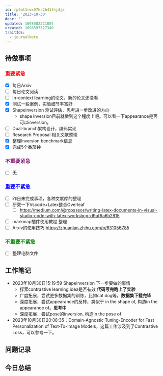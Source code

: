 ```yaml
---
id: rp6at1rwx97kr2h41lhjdja
title: '2023-10-30'
desc: ''
updated: 1698682321084
created: 1698597327340
traitIds:
  - journalNote
---
```

<!--
Based on the journaling method created by Intelligent Change:
- [Intelligent Change: Our Story](https://www.intelligentchange.com/pages/our-story)
- [The Five Minute Journal](https://www.intelligentchange.com/products/the-five-minute-journal)
-->



## **待做事项**

### <font color=red>**重要紧急**</font>
- [x]  每日Arxiv
- [ ]  每日论文阅读
  - [ ]  in-context learning的论文，新的论文还没看
- [x]  测试一些案例，实验细节丰富好
- [x]  ShapeInversion 测试评估，思考进一步改进的方向
    * shape inversion目前就做到这个程度上吧。可以看一下appearance是否可以inversion。
- [ ]  Dual-branch架构设计，编码实现
- [ ]  Research Proposal 相关文献整理
- [x]  整理Inversion benchmark信息
- [x]  完成5个番茄钟

### <font color=#871F78>**不重要紧急**</font>

- [ ] 无



### <font color=blue>**重要不紧急**</font>

- [ ] 昨日未完成事项，各种文献库的整理
- [ ] 研究一下Vscode+Latex整合Overleaf
  - [ ] https://medium.com/@rcpassos/writing-latex-documents-in-visual-studio-code-with-latex-workshop-d9af6a6b2815
- [ ] markmap插件使用教程 整理
- [ ] Arxiv的使用技巧 https://zhuanlan.zhihu.com/p/631056785

### <font color=green>**不重要不紧急**</font>

- [ ] 整理电脑文件




## **工作笔记**
* 2023年10月30日15:19:59 ShapeInversion 下一步要做的事情
  * 探索contrastive learning idea是否有效 **代码写完跑上了实验**
  * 广度拓展，尝试更多数据集的训练，比如cat dog等，**数据集下载完毕**
  * 深度拓展，尝试appearance的反转，类似于 in the shape of, 构造in the appearance of。**思考中**
  * 深度拓展，尝试pose的inversion, 构造in the pose of 
* 2023年10月30日20:08:35：Domain-Agnostic Tuning-Encoder for Fast Personalization of Text-To-Image Models，这篇工作涉及到了Contrastive Loss，可以参考一下。


## **问题记录**


## **今日总结**
